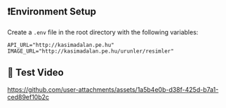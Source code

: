 ## ❗️Environment Setup 

Create a `.env` file in the root directory with the following variables:

```env
API_URL="http://kasimadalan.pe.hu"
IMAGE_URL="http://kasimadalan.pe.hu/urunler/resimler"
```
## 📱 Test Video

https://github.com/user-attachments/assets/1a5b4e0b-d38f-425d-b7a1-ced89ef10b2c
